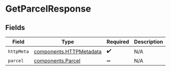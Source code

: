 # GetParcelResponse


## Fields

| Field                                                              | Type                                                               | Required                                                           | Description                                                        |
| ------------------------------------------------------------------ | ------------------------------------------------------------------ | ------------------------------------------------------------------ | ------------------------------------------------------------------ |
| `httpMeta`                                                         | [components.HTTPMetadata](../../models/components/httpmetadata.md) | :heavy_check_mark:                                                 | N/A                                                                |
| `parcel`                                                           | [components.Parcel](../../models/components/parcel.md)             | :heavy_minus_sign:                                                 | N/A                                                                |